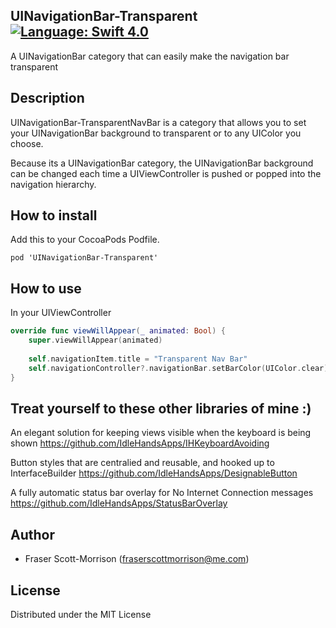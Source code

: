 UINavigationBar-Transparent [![Language: Swift 4.0](https://img.shields.io/badge/Swift-4.0-orange.svg)](https://swift.org)
------------------------------

A UINavigationBar category that can easily make the navigation bar transparent

## Description

UINavigationBar-TransparentNavBar is a category that allows you to set your UINavigationBar background to transparent or to any UIColor you choose.

Because its a UINavigationBar category, the UINavigationBar background can be changed each time a UIViewController is pushed or popped into the navigation hierarchy.

## How to install

Add this to your CocoaPods Podfile.
```
pod 'UINavigationBar-Transparent'
```

## How to use

In your UIViewController
```swift
override func viewWillAppear(_ animated: Bool) {
    super.viewWillAppear(animated)
        
    self.navigationItem.title = "Transparent Nav Bar"
    self.navigationController?.navigationBar.setBarColor(UIColor.clear)
}
```

## Treat yourself to these other libraries of mine :)

An elegant solution for keeping views visible when the keyboard is being shown https://github.com/IdleHandsApps/IHKeyboardAvoiding

Button styles that are centralied and reusable, and hooked up to InterfaceBuilder
https://github.com/IdleHandsApps/DesignableButton

A fully automatic status bar overlay for No Internet Connection messages 
https://github.com/IdleHandsApps/StatusBarOverlay

## Author

* Fraser Scott-Morrison (fraserscottmorrison@me.com)

## License 

Distributed under the MIT License
